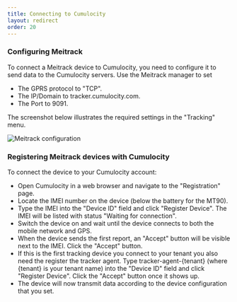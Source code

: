```yaml
---
title: Connecting to Cumulocity
layout: redirect
order: 20
---
```


### Configuring Meitrack

To connect a Meitrack device to Cumulocity, you need to configure it to send data to the Cumulocity servers. Use the Meitrack manager to set

* The GPRS protocol to "TCP".
* The IP/Domain to tracker.cumulocity.com.
* The Port to 9091.

The screenshot below illustrates the required settings in the "Tracking" menu.

![Meitrack configuration](/guides/images/devices/meitrackconf.png)

### Registering Meitrack devices with Cumulocity

To connect the device to your Cumulocity account:

* Open Cumulocity in a web browser and navigate to the "Registration" page. 
* Locate the IMEI number on the device (below the battery for the MT90).
* Type the IMEI into the "Device ID" field and click "Register Device". The IMEI will be listed with status "Waiting for connection".
* Switch the device on and wait until the device connects to both the mobile network and GPS. 
* When the device sends the first report, an "Accept" button will be visible next to the IMEI. Click the "Accept" button.
* If this is the first tracking device you connect to your tenant you also need the register the tracker agent. Type tracker-agent-{tenant} (where {tenant} is your tenant name) into the "Device ID" field and click "Register Device". Click the "Accept" button once it shows up.
* The device will now transmit  data according to the device configuration that you set. 